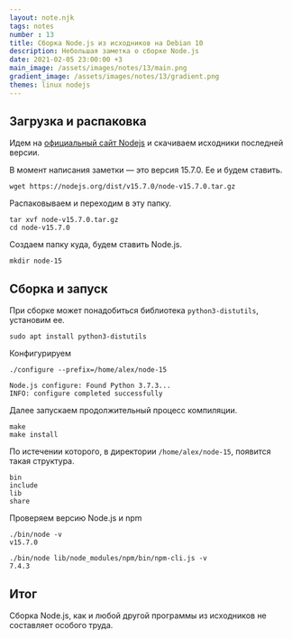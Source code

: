 ```yaml
---
layout: note.njk
tags: notes
number : 13
title: Сборка Node.js из исходников на Debian 10
description: Небольшая заметка о сборке Node.js
date: 2021-02-05 23:00:00 +3
main_image: /assets/images/notes/13/main.png
gradient_image: /assets/images/notes/13/gradient.png
themes: linux nodejs
---
```


## Загрузка и распаковка

Идем на [официальный сайт Nodejs](https://nodejs.org/en/) и скачиваем исходники последней версии.

В момент написания заметки — это версия 15.7.0. Ее и будем ставить.

```shell
wget https://nodejs.org/dist/v15.7.0/node-v15.7.0.tar.gz
```

Распаковываем и переходим в эту папку.

```shell
tar xvf node-v15.7.0.tar.gz
cd node-v15.7.0
```

Создаем папку куда, будем ставить Node.js.

```shell
mkdir node-15
```

## Сборка и запуск

При сборке может понадобиться библиотека `python3-distutils`, установим ее.

```shell
sudo apt install python3-distutils
```

Конфигурируем 

```shell
./configure --prefix=/home/alex/node-15

Node.js configure: Found Python 3.7.3...
INFO: configure completed successfully
```

Далее запускаем продолжительный процесс компиляции.

```shell
make
make install
```

По истечении которого, в директории `/home/alex/node-15`, появится такая структура.

```shell
bin
include
lib
share
```

Проверяем версию Node.js и npm

```shell
./bin/node -v
v15.7.0

./bin/node lib/node_modules/npm/bin/npm-cli.js -v
7.4.3
```

## Итог

Сборка Node.js, как и любой другой программы из исходников не составляет особого труда.
